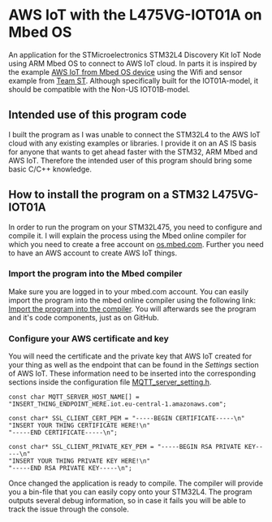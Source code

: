 # AWS IoT with the L475VG-IOT01A on Mbed OS
An application for the STMicroelectronics STM32L4 Discovery Kit IoT Node using ARM Mbed OS to connect to AWS IoT cloud. In parts it is inspired by the example [AWS IoT from Mbed OS device](https://os.mbed.com/users/coisme/notebook/aws-iot-from-mbed-os-device/) using the Wifi and sensor example from [Team ST](https://os.mbed.com/teams/ST/). Although specifically built for the IOT01A-model, it should be compatible with the Non-US IOT01B-model.

## Intended use of this program code
I built the program as I was unable to connect the STM32L4 to the AWS IoT cloud with any existing examples or libraries. I provide it on an AS IS basis for anyone that wants to get ahead faster with the STM32, ARM Mbed and AWS IoT. Therefore the intended user of this program should bring some basic C/C++ knowledge.

## How to install the program on a STM32 L475VG-IOT01A
In order to run the program on your STM32L475, you need to configure and compile it. I will explain the process using the Mbed online compiler for which you need to create a free account on [os.mbed.com](https://os.mbed.com). Further you need to have an AWS account to create AWS IoT things.

### Import the program into the Mbed compiler
Make sure you are logged in to your mbed.com account. You can easily import the program into the mbed online compiler using the following link: [Import the program into the compiler](https://os.mbed.com/compiler/#import:https://github.com/jankammerath/L475VG-IOT01A-Mbed-AWS-IoT/). You will afterwards see the program and it's code components, just as on GitHub. 

### Configure your AWS certificate and key
You will need the certificate and the private key that AWS IoT created for your thing as well as the endpoint that can be found in the *Settings* section of AWS IoT. These information need to be inserted into the corresponding sections inside the configuration file [MQTT_server_setting.h](core/MQTT_server_setting.h).

```
const char MQTT_SERVER_HOST_NAME[] = "INSERT_THING_ENDPOINT_HERE.iot.eu-central-1.amazonaws.com";

const char* SSL_CLIENT_CERT_PEM = "-----BEGIN CERTIFICATE-----\n"
"INSERT YOUR THING CERTIFICATE HERE!\n"
"-----END CERTIFICATE-----\n";

const char* SSL_CLIENT_PRIVATE_KEY_PEM = "-----BEGIN RSA PRIVATE KEY-----\n"
"INSERT YOUR THING PRIVATE KEY HERE!\n"
"-----END RSA PRIVATE KEY-----\n";
```

Once changed the application is ready to compile. The compiler will provide you a bin-file that you can easily copy onto your STM32L4. The program outputs several debug information, so in case it fails you will be able to track the issue through the console.
